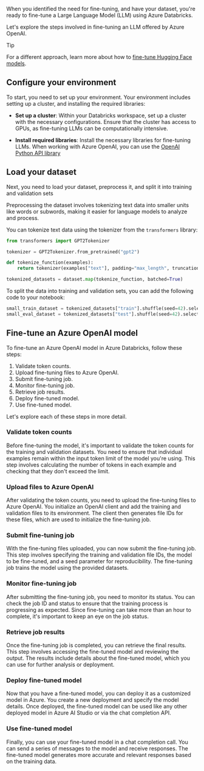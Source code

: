 When you identified the need for fine-tuning, and have your dataset, you're ready to fine-tune a Large Language Model (LLM) using Azure Databricks.

Let's explore the steps involved in fine-tuning an LLM offered by Azure OpenAI.

> [!Tip]
> For a different approach, learn more about how to [fine-tune Hugging Face models](/azure/databricks/machine-learning/train-model/huggingface/fine-tune-model?azure-portal=true).

## Configure your environment

To start, you need to set up your environment. Your environment includes setting up a cluster, and installing the required libraries:

- **Set up a cluster**: Within your Databricks workspace, set up a cluster with the necessary configurations. Ensure that the cluster has access to GPUs, as fine-tuning LLMs can be computationally intensive.

- **Install required libraries**: Install the necessary libraries for fine-tuning LLMs. When working with Azure OpenAI, you can use the [OpenAI Python API library](https://github.com/openai/openai-python?azure-portal=true)

## Load your dataset

Next, you need to load your dataset, preprocess it, and split it into training and validation sets

Preprocessing the dataset involves tokenizing text data into smaller units like words or subwords, making it easier for language models to analyze and process.

You can tokenize text data using the tokenizer from the `transformers` library:

```python
from transformers import GPT2Tokenizer

tokenizer = GPT2Tokenizer.from_pretrained("gpt2")

def tokenize_function(examples):
    return tokenizer(examples["text"], padding="max_length", truncation=True)

tokenized_datasets = dataset.map(tokenize_function, batched=True)
```

To split the data into training and validation sets, you can add the following code to your notebook:

```python
small_train_dataset = tokenized_datasets["train"].shuffle(seed=42).select(range(1000))
small_eval_dataset = tokenized_datasets["test"].shuffle(seed=42).select(range(500))
```

## Fine-tune an Azure OpenAI model

To fine-tune an Azure OpenAI model in Azure Databricks, follow these steps:

1. Validate token counts.
1. Upload fine-tuning files to Azure OpenAI.
1. Submit fine-tuning job.
1. Monitor fine-tuning job.
1. Retrieve job results.
1. Deploy fine-tuned model.
1. Use fine-tuned model.

Let's explore each of these steps in more detail.

### Validate token counts

Before fine-tuning the model, it's important to validate the token counts for the training and validation datasets. You need to ensure that individual examples remain within the input token limit of the model you're using. This step involves calculating the number of tokens in each example and checking that they don't exceed the limit.

### Upload files to Azure OpenAI

After validating the token counts, you need to upload the fine-tuning files to Azure OpenAI. You initialize an OpenAI client and add the training and validation files to its environment. The client then generates file IDs for these files, which are used to initialize the fine-tuning job.

### Submit fine-tuning job

With the fine-tuning files uploaded, you can now submit the fine-tuning job. This step involves specifying the training and validation file IDs, the model to be fine-tuned, and a seed parameter for reproducibility. The fine-tuning job trains the model using the provided datasets.

### Monitor fine-tuning job

After submitting the fine-tuning job, you need to monitor its status. You can check the job ID and status to ensure that the training process is progressing as expected. Since fine-tuning can take more than an hour to complete, it's important to keep an eye on the job status.

### Retrieve job results

Once the fine-tuning job is completed, you can retrieve the final results. This step involves accessing the fine-tuned model and reviewing the output. The results include details about the fine-tuned model, which you can use for further analysis or deployment.

### Deploy fine-tuned model

Now that you have a fine-tuned model, you can deploy it as a customized model in Azure. You create a new deployment and specify the model details. Once deployed, the fine-tuned model can be used like any other deployed model in Azure AI Studio or via the chat completion API.

### Use fine-tuned model

Finally, you can use your fine-tuned model in a chat completion call. You can send a series of messages to the model and receive responses. The fine-tuned model generates more accurate and relevant responses based on the training data.
